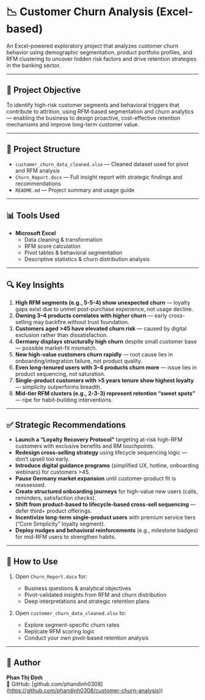 # 📉 Customer Churn Analysis (Excel-based)

An Excel-powered exploratory project that analyzes customer churn behavior using demographic segmentation, product portfolio profiles, and RFM clustering to uncover hidden risk factors and drive retention strategies in the banking sector.

---

## 🎯 Project Objective

To identify high-risk customer segments and behavioral triggers that contribute to attrition, using RFM-based segmentation and churn analytics — enabling the business to design proactive, cost-effective retention mechanisms and improve long-term customer value.

---

## 📁 Project Structure

- `customer_churn_data_cleaned.xlsx` — Cleaned dataset used for pivot and RFM analysis  
- `Churn_Report.docx` — Full insight report with strategic findings and recommendations  
- `README.md` — Project summary and usage guide

---

## 📊 Tools Used

- **Microsoft Excel**  
  - Data cleaning & transformation  
  - RFM score calculation  
  - Pivot tables & behavioral segmentation  
  - Descriptive statistics & churn distribution analysis  

---

## 🔍 Key Insights

1. **High RFM segments (e.g., 5-5-4) show unexpected churn** — loyalty gaps exist due to unmet post-purchase experience, not usage decline.  
2. **Owning 3–4 products correlates with *higher* churn** — early cross-selling may backfire without trust foundation.  
3. **Customers aged >45 have elevated churn risk** — caused by digital exclusion rather than dissatisfaction.  
4. **Germany displays structurally high churn** despite small customer base — possible market-fit mismatch.  
5. **New high-value customers churn rapidly** — root cause lies in onboarding/integration failure, not product quality.  
6. **Even long-tenured users with 3–4 products churn more** — issue lies in product sequencing, not saturation.  
7. **Single-product customers with >5 years tenure show highest loyalty** — simplicity outperforms breadth.  
8. **Mid-tier RFM clusters (e.g., 2-3-3) represent retention “sweet spots”** — ripe for habit-building interventions.

---

## ✅ Strategic Recommendations

- **Launch a “Loyalty Recovery Protocol”** targeting at-risk high-RFM customers with exclusive benefits and RM touchpoints.  
- **Redesign cross-selling strategy** using lifecycle sequencing logic — don’t upsell too early.  
- **Introduce digital guidance programs** (simplified UX, hotline, onboarding webinars) for customers >45.  
- **Pause Germany market expansion** until customer-product fit is reassessed.  
- **Create structured onboarding journeys** for high-value new users (calls, reminders, satisfaction checks).  
- **Shift from product-based to lifecycle-based cross-sell sequencing** — defer third+ product offerings.  
- **Incentivize long-term single-product users** with premium service tiers (“Core Simplicity” loyalty segment).  
- **Deploy nudges and behavioral reinforcements** (e.g., milestone badges) for mid-RFM users to strengthen habits.

---

## 📌 How to Use

1. Open `Churn_Report.docx` for:
   - Business questions & analytical objectives  
   - Pivot-validated insights from RFM and churn distribution  
   - Deep interpretations and strategic retention plans  

2. Open `customer_churn_data_cleaned.xlsx` to:
   - Explore segment-specific churn rates  
   - Replicate RFM scoring logic  
   - Conduct your own pivot-based retention analysis  

---

## 👤 Author

**Phan Thị Định**  
📂 GitHub: [github.com/phandinh0308] (https://github.com/phandinh0308/customer-churn-analysis))
